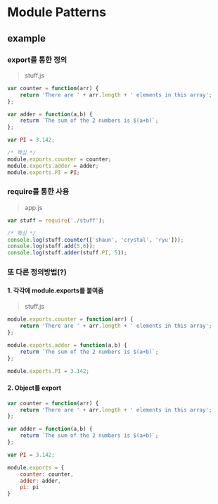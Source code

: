 # Module Patterns

## example

### export를 통한 정의

> stuff.js

```javascript
var counter = function(arr) {
    return 'There are ' + arr.length + ' elements in this array';
};

var adder = function(a,b) {
    returm `The sum of the 2 numbers is $(a+b)`;
};

var PI = 3.142;

/* 핵심 */
module.exports.counter = counter;
module.exports.adder = adder;
module.exports.PI = PI;
```

### require를 통한 사용

> app.js

```javascript
var stuff = require('./stuff');

/* 핵심 */
console.log(stuff.counter(['shaun', 'crystal', 'ryu']));
console.log(stuff.add(5,6));
console.log(stuff.adder(stuff.PI, 5));
```

### 또 다른 정의방법(?)

#### 1. 각각에 module.exports를 붙여줌

> stuff.js

```javascript
module.exports.counter = function(arr) {
    return 'There are ' + arr.length + ' elements in this array';
};

module.exports.adder = function(a,b) {
    returm `The sum of the 2 numbers is $(a+b)`;
};

module.exports.PI = 3.142;
```

#### 2. Object를 export

```javascript
var counter = function(arr) {
    return 'There are ' + arr.length + ' elements in this array';
};

var adder = function(a,b) {
    returm `The sum of the 2 numbers is $(a+b)`;
};

var PI = 3.142;

module.exports = {
    counter: counter,
    adder: adder,
    pi: pi
}
```